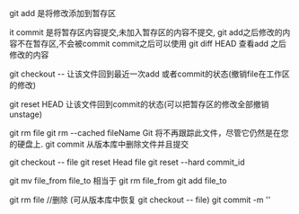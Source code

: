 git add 是将修改添加到暂存区

it commit 是将暂存区内容提交,未加入暂存区的内容不提交, git add之后修改的内容不在暂存区,不会被commit
commit之后可以使用 git diff HEAD 查看add 之后修改的内容

git checkout -- <file> 让该文件回到最近一次add 或者commit的状态(撤销file在工作区的修改)

git reset HEAD <file>  让该文件回到commit的状态(可以把暂存区的修改全部撤销 unstage)

git rm file
git rm --cached fileName   Git 将不再跟踪此文件，尽管它仍然是在您的硬盘上.
git commit 从版本库中删除文件并且提交


git checkout -- file
git reset Head file
git reset --hard commit_id

git mv file_from file_to
相当于
git rm file_from 
git add file_to

git rm file     //删除 (可从版本库中恢复  git checkout -- file)
git commit -m ''
